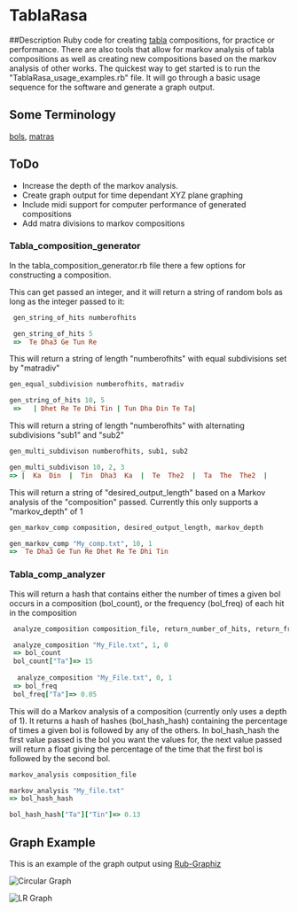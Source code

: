 # TablaRasa
##Description
Ruby code for creating [tabla](http://en.wikipedia.org/wiki/Tabla) compositions, for practice or performance. There are also tools that allow for markov analysis of tabla compositions as well as creating new compositions based on the markov analysis of other works. The quickest way to get started is to run the "TablaRasa_usage_examples.rb" file. It will go through a basic usage sequence for the software and generate a graph output.

## Some Terminology 
[bols](http://en.wikipedia.org/wiki/Bol_%28music%29),
[matras](http://en.wikipedia.org/wiki/Matra_(music))

## ToDo
* Increase the depth of the markov analysis.
* Create graph output for time dependant XYZ plane graphing
* Include midi support for computer performance of generated compositions
* Add matra divisions to markov compositions

### Tabla_composition_generator
In the tabla_composition_generator.rb file there a few options for constructing a composition.

This can get passed an integer, and it will return a string of random bols as long as the integer passed to it:
```Ruby
 gen_string_of_hits numberofhits

 gen_string_of_hits 5
 =>  Te Dha3 Ge Tun Re
 ```
 
This will return a string of length "numberofhits" with equal subdivisions set by "matradiv" 
```Ruby
gen_equal_subdivision numberofhits, matradiv

gen_string_of_hits 10, 5
 =>   | Dhet Re Te Dhi Tin | Tun Dha Din Te Ta|
 ```
 
 This will return a string of length "numberofhits" with alternating subdivisions "sub1" and "sub2"
```Ruby
gen_multi_subdivison numberofhits, sub1, sub2

gen_multi_subdivison 10, 2, 3
=> |  Ka  Din  |  Tin  Dha3  Ka  |  Te  The2  |  Ta  The  The2  |
```

This will return a string of "desired_output_length" based on a Markov analysis of the "composition" passed. Currently this only supports a "markov_depth" of 1
```Ruby
gen_markov_comp composition, desired_output_length, markov_depth

gen_markov_comp "My_comp.txt", 10, 1
=>  Te Dha3 Ge Tun Re Dhet Re Te Dhi Tin
 ```
 
 ### Tabla_comp_analyzer
 
 This will return a hash that contains either the number of times a given bol occurs in a composition (bol_count), or the frequency (bol_freq) of each hit in the composition
```Ruby
 analyze_composition composition_file, return_number_of_hits, return_frequency_of_hits 

 analyze_composition "My_File.txt", 1, 0 
 => bol_count
 bol_count["Ta"]=> 15
 
  analyze_composition "My_File.txt", 0, 1 
 => bol_freq
 bol_freq["Ta"]=> 0.05
```

This will do a Markov analysis of a composition (currently only uses a depth of 1). It returns a hash of hashes (bol_hash_hash) containing the percentage of times a given bol is followed by any of the others. In bol_hash_hash the first value passed is the bol you want the values for, the next value passed will return a float giving the percentage of the time that the first bol is followed by the second bol.
```Ruby
markov_analysis composition_file

markov_analysis "My_file.txt"
=> bol_hash_hash

bol_hash_hash["Ta"]["Tin"]=> 0.13

```

## Graph Example
This is an example of the graph output using [Rub-Graphiz](https://github.com/glejeune/Ruby-Graphviz/)

![Circular Graph](http://i.imgur.com/jA39HaC.png "Circular Graph output Example")

![LR Graph](http://i.imgur.com/AuPdtFE.png "Left to right output Example")
